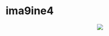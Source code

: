 # ima9ine4
<div align="center">
<img src="https://capsule-render.vercel.app/api?type=transparent&height=200&section=header&text=imagine's&nbsp;github&fontSize=90&fontColor=FEC2B5" />


</div>
